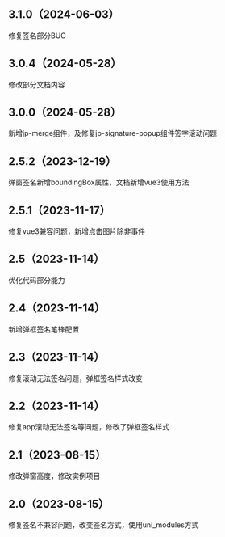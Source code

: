 ## 3.1.0（2024-06-03）
修复签名部分BUG
## 3.0.4（2024-05-28）
修改部分文档内容
## 3.0.0（2024-05-28）
新增jp-merge组件，及修复jp-signature-popup组件签字滚动问题
## 2.5.2（2023-12-19）
弹窗签名新增boundingBox属性，文档新增vue3使用方法
## 2.5.1（2023-11-17）
修复vue3兼容问题，新增点击图片除非事件
## 2.5（2023-11-14）
优化代码部分能力
## 2.4（2023-11-14）
新增弹框签名笔锋配置
## 2.3（2023-11-14）
修复滚动无法签名问题，弹框签名样式改变
## 2.2（2023-11-14）
修复app滚动无法签名等问题，修改了弹框签名样式
## 2.1（2023-08-15）
修改弹窗高度，修改实例项目
## 2.0（2023-08-15）
修复签名不兼容问题，改变签名方式，使用uni_modules方式
